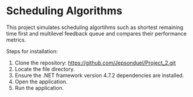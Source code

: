 # Scheduling Algorithms
This project simulates scheduling algortihms such as shortest remaining time first and multilevel feedback queue and compares their performance metrics.

Steps for installation: 
1. Clone the repository: https://github.com/Jepsonduel/Project_2.git
2. Locate the file directory.
3. Ensure the .NET framework version 4.7.2 dependencies are installed.
4. Open the application.
5. Run the application.
